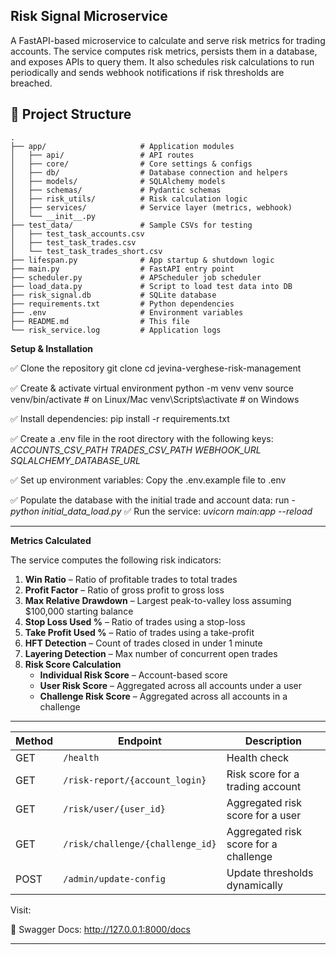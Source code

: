 Risk Signal Microservice
---

A FastAPI-based microservice to calculate and serve risk metrics for trading accounts.
The service computes risk metrics, persists them in a database, and exposes APIs to query them.
It also schedules risk calculations to run periodically and sends webhook notifications if risk thresholds are breached.

## 📁 Project Structure

```
.
├── app/                     # Application modules
│   ├── api/                 # API routes
│   ├── core/                # Core settings & configs
│   ├── db/                  # Database connection and helpers
│   ├── models/              # SQLAlchemy models
│   ├── schemas/             # Pydantic schemas
│   ├── risk_utils/          # Risk calculation logic
│   ├── services/            # Service layer (metrics, webhook)
│   └── __init__.py
├── test_data/               # Sample CSVs for testing
│   ├── test_task_accounts.csv
│   ├── test_task_trades.csv
│   └── test_task_trades_short.csv
├── lifespan.py              # App startup & shutdown logic
├── main.py                  # FastAPI entry point
├── scheduler.py             # APScheduler job scheduler
├── load_data.py             # Script to load test data into DB
├── risk_signal.db           # SQLite database
├── requirements.txt         # Python dependencies
├── .env                     # Environment variables
├── README.md                # This file
└── risk_service.log         # Application logs
```

**Setup & Installation**

✅ Clone the repository
git clone <repo-url>
cd jevina-verghese-risk-management

✅ Create & activate virtual environment
python -m venv venv
source venv/bin/activate       # on Linux/Mac
venv\Scripts\activate          # on Windows

✅ Install dependencies:
pip install -r requirements.txt

✅ Create a .env file in the root directory with the following keys:
      *ACCOUNTS_CSV_PATH*
      *TRADES_CSV_PATH*
      *WEBHOOK_URL*
      *SQLALCHEMY_DATABASE_URL*

✅ Set up environment variables:
Copy the .env.example file to .env

✅ Populate the database with the initial trade and account data:
     run - *python initial_data_load.py*
✅ Run the service:
     *uvicorn main:app --reload*

---

**Metrics Calculated**

The service computes the following risk indicators:

1. **Win Ratio** – Ratio of profitable trades to total trades  
2. **Profit Factor** – Ratio of gross profit to gross loss  
3. **Max Relative Drawdown** – Largest peak-to-valley loss assuming $100,000 starting balance  
4. **Stop Loss Used %** – Ratio of trades using a stop-loss  
5. **Take Profit Used %** – Ratio of trades using a take-profit  
6. **HFT Detection** – Count of trades closed in under 1 minute  
7. **Layering Detection** – Max number of concurrent open trades  
8. **Risk Score Calculation**
   - **Individual Risk Score** – Account-based score
   - **User Risk Score** – Aggregated across all accounts under a user
   - **Challenge Risk Score** – Aggregated across all accounts in a challenge

---

| Method | Endpoint                            | Description                             |
|--------|-------------------------------------|-----------------------------------------|
| GET    | `/health`                           | Health check                            |
| GET    | `/risk-report/{account_login}`      | Risk score for a trading account        |
| GET    | `/risk/user/{user_id}`              | Aggregated risk score for a user        |
| GET    | `/risk/challenge/{challenge_id}`    | Aggregated risk score for a challenge   |
| POST   | `/admin/update-config`              | Update thresholds dynamically           |

Visit:

📄 Swagger Docs: http://127.0.0.1:8000/docs

---
